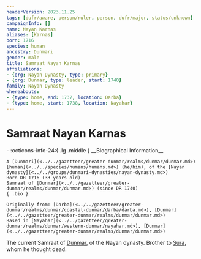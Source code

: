 ```yaml
---
headerVersion: 2023.11.25
tags: [dufr/aware, person/ruler, person, dufr/major, status/unknown]
campaignInfo: []
name: Nayan Karnas
aliases: [Karnas]
born: 1716
species: human
ancestry: Dunmari
gender: male
title: Samraat Nayan Karnas
affiliations:
- {org: Nayan Dynasty, type: primary}
- {org: Dunmar, type: leader, start: 1740}
family: Nayan Dynasty
whereabouts:
- {type: home, end: 1737, location: Darba}
- {type: home, start: 1738, location: Nayahar}
---
```

# Samraat Nayan Karnas
<div class="grid cards ext-narrow-margin ext-one-column" markdown>
- :octicons-info-24:{ .lg .middle } __Biographical Information__

    A [Dunmari](<../../gazetteer/greater-dunmar/realms/dunmar/dunmar.md>) [human](<../../species/humans/humans.md>) (he/him), of the [Nayan dynasty](<../../groups/dunmari-dynasties/nayan-dynasty.md>)  
    Born DR 1716 (33 years old)  
    Samraat of [Dunmar](<../../gazetteer/greater-dunmar/realms/dunmar/dunmar.md>) (since DR 1740)  
    { .bio }

    Originally from: [Darba](<../../gazetteer/greater-dunmar/realms/dunmar/coastal-dunmar/darba/darba.md>), [Dunmar](<../../gazetteer/greater-dunmar/realms/dunmar/dunmar.md>)
    Based in [Nayahar](<../../gazetteer/greater-dunmar/realms/dunmar/western-dunmar/nayahar.md>), [Dunmar](<../../gazetteer/greater-dunmar/realms/dunmar/dunmar.md>)
</div>


The current Samraat of [Dunmar](<../../gazetteer/greater-dunmar/realms/dunmar/dunmar.md>), of the Nayan dynasty. Brother to [Sura](<./sura.md>), whom he thought dead. 


